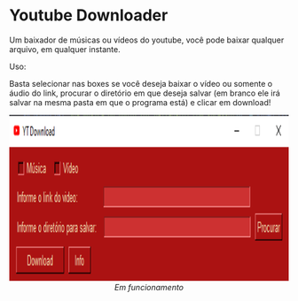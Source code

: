 # Youtube Downloader
Um baixador de músicas ou vídeos do youtube, você pode baixar qualquer arquivo, em qualquer instante.


Uso:


Basta selecionar nas boxes se você deseja baixar o vídeo ou somente o áudio do link, procurar o diretório em que deseja salvar (em branco ele irá salvar na mesma pasta em que o programa está) e clicar em download!


<p align="center">
  <img height=300 src="/img/Screenshot_1.png" >
  <br>
  <i>Em funcionamento </i>
</p>
